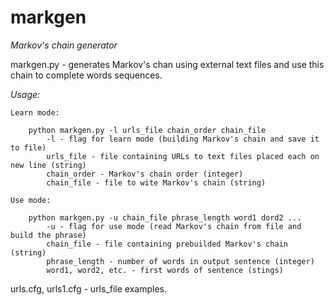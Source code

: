 # markgen

*Markov's chain generator*

markgen.py - generates Markov's chan using external text files and use this chain to complete words sequences.

*Usage:*
    
    Learn mode:
        
        python markgen.py -l urls_file chain_order chain_file
            -l - flag for learn mode (building Markov's chain and save it to file)
            urls_file - file containing URLs to text files placed each on new line (string)
            chain_order - Markov's chain order (integer)
            chain_file - file to wite Markov's chain (string)

    Use mode:
        
        python markgen.py -u chain_file phrase_length word1 dord2 ...
            -u - flag for use mode (read Markov's chain from file and build the phrase)
            chain_file - file containing prebuilded Markov's chain (string)
            phrase_length - number of words in output sentence (integer)
            word1, word2, etc. - first words of sentence (stings)
urls.cfg, urls1.cfg - urls_file examples.

